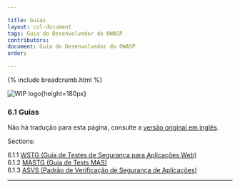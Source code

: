 ```yaml
---

title: Guias
layout: col-document
tags: Guia do Desenvolvedor do OWASP
contributors:
document: Guia do Desenvolvedor do OWASP
order:

---
```


{% include breadcrumb.html %}

![WIP logo](../../../assets/images/dg_wip.png "Trabalho em andamento"){height=180px}

### 6.1 Guias

Não há tradução para esta página, consulte a [versão original em inglês][release0810].

Sections:

6.1.1 [WSTG (Guia de Testes de Segurança para Aplicações Web)](#web-security-testing-guide)  
6.1.2 [MASTG (Guia de Tests MAS)](#mas-testing-guide)  
6.1.3 [ASVS (Padrão de Verificação de Segurança de Aplicações)](#application-security-verification-standard)  

----

[release0810]: https://github.com/OWASP/www-project-developer-guide/blob/main/draft/08-verification/01-guides/toc.md
